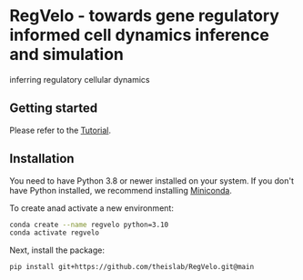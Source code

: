 # RegVelo - towards gene regulatory informed cell dynamics inference and simulation

inferring regulatory cellular dynamics

## Getting started

Please refer to the [Tutorial](https://github.com/theislab/RegVelo_repo/blob/main/docs/tutorial.ipynb).

## Installation

You need to have Python 3.8 or newer installed on your system. If you don't have
Python installed, we recommend installing [Miniconda](https://docs.conda.io/en/latest/miniconda.html).

To create anad activate a new environment:
```bash
conda create --name regvelo python=3.10
conda activate regvelo
```
Next, install the package:
```bash
pip install git+https://github.com/theislab/RegVelo.git@main
```
